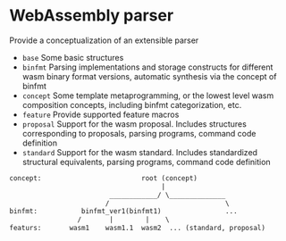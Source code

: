 # WebAssembly parser
Provide a conceptualization of an extensible parser

* `base` Some basic structures
* `binfmt` Parsing implementations and storage constructs for different wasm binary format versions, automatic synthesis via the concept of binfmt
* `concept` Some template metaprogramming, or the lowest level wasm composition concepts, including binfmt categorization, etc.
* `feature` Provide supported feature macros
* `proposal` Support for the wasm proposal. Includes structures corresponding to proposals, parsing programs, command code definition
* `standard` Support for the wasm standard. Includes standardized structural equivalents, parsing programs, command code definition

```txt
concept:                         root (concept)
                                      |
                         ____________/ \______________
                        /                             \
binfmt:           binfmt_ver1(binfmt1)                ...
                 /       |        |    \
featurs:       wasm1    wasm1.1  wasm2  ... (standard, proposal)

```